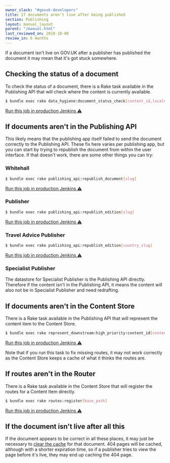 ```yaml
---
owner_slack: "#govuk-developers"
title: If documents aren't live after being published
section: Publishing
layout: manual_layout
parent: "/manual.html"
last_reviewed_on: 2019-10-08
review_in: 6 months
---
```


If a document isn't live on GOV.UK after a publisher has published the document
it may mean that it's got stuck somewhere.

## Checking the status of a document

To check the status of a document, there is a Rake task available in the
Publishing API that will check where the content is currently available.

```bash
$ bundle exec rake data_hygiene:document_status_check[content_id,locale]
```

[Run this job in production Jenkins ⚠️](https://deploy.publishing.service.gov.uk/job/run-rake-task/parambuild/?TARGET_APPLICATION=publishing-api&MACHINE_CLASS=publishing_api&RAKE_TASK=data_hygiene:document_status_check[content_id,locale])

## If documents aren't in the Publishing API

This likely means that the publishing app itself failed to send the document
correctly to the Publishing API. These fix here varies per publishing app, but
you can start by trying to republish the document from within the user
interface. If that doesn't work, there are some other things you can try:

### Whitehall

```bash
$ bundle exec rake publishing_api:republish_document[slug]
```

[Run this job in production Jenkins ⚠️](https://deploy.publishing.service.gov.uk/job/run-rake-task/parambuild/?TARGET_APPLICATION=whitehall&MACHINE_CLASS=whitehall_backend&RAKE_TASK=publishing_api:republish_document[slug])

### Publisher

```bash
$ bundle exec rake publishing_api:republish_edition[slug]
```

[Run this job in production Jenkins ⚠️](https://deploy.publishing.service.gov.uk/job/run-rake-task/parambuild/?TARGET_APPLICATION=publisher&MACHINE_CLASS=backend&RAKE_TASK=publishing_api:republish_edition[slug])

### Travel Advice Publisher

```bash
$ bundle exec rake publishing_api:republish_edition[country_slug]
```

[Run this job in production Jenkins ⚠️](https://deploy.publishing.service.gov.uk/job/run-rake-task/parambuild/?TARGET_APPLICATION=travel-advice-publisher&MACHINE_CLASS=backend&RAKE_TASK=publishing_api:republish_edition[country_slug])

### Specialist Publisher

The datastore for Specialist Publisher is the Publishing API directly.
Therefore if the content isn't in the Publishing API, it means the content will
also not be in Specialist Publisher and need redrafting.

## If documents aren't in the Content Store

There is a Rake task available in the Publishing API that will represent the
content item to the Content Store.

```bash
$ bundle exec rake represent_downstream:high_priority:content_id[content_id]
```

[Run this job in production Jenkins ⚠️](https://deploy.publishing.service.gov.uk/job/run-rake-task/parambuild/?TARGET_APPLICATION=publishing-api&MACHINE_CLASS=publishing_api&RAKE_TASK=represent_downstream:high_priority:content_id[content_id])

Note that if you run this task to fix missing routes, it may not work correctly
as the Content Store keeps a cache of what it thinks the routes are.

## If routes aren't in the Router

There is a Rake task available in the Content Store that will register the
routes for a Content Item directly.

```bash
$ bundle exec rake routes:register[base_path]
```

[Run this job in production Jenkins ⚠️](https://deploy.publishing.service.gov.uk/job/run-rake-task/parambuild/?TARGET_APPLICATION=content-store&MACHINE_CLASS=content_store&RAKE_TASK=routes:register[base_path])

## If the document isn't live after all this

If the document appears to be correct in all these places, it may just be
necessary to [clear the cache](purge-cache.html) for that document. 404 pages
will be cached, although with a shorter expiration time, so if a publisher
tries to view the page before it's live, they may end up caching the 404 page.
